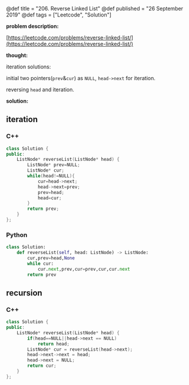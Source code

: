 @def title = "206. Reverse Linked List"
@def published = "26 September 2019"
@def tags = ["Leetcode", "Solution"]


__problem description:__

[https://leetcode.com/problems/reverse-linked-list/](https://leetcode.com/problems/reverse-linked-list/)

__thought:__

iteration solutions:

initial two pointers(`prev`&`cur`) as `NULL`, `head->next` for iteration.

reversing `head` and  iteration.

__solution:__

## iteration
### C++

```cpp
class Solution {
public:
    ListNode* reverseList(ListNode* head) {
        ListNode* prev=NULL;
        ListNode* cur;
        while(head!=NULL){
            cur=head->next;
            head->next=prev;
            prev=head;
            head=cur;
        }
        return prev;
    }
};

```

### Python

```py
class Solution:
    def reverseList(self, head: ListNode) -> ListNode:
        cur,prev=head,None
        while cur:
            cur.next,prev,cur=prev,cur,cur.next
        return prev
```


## recursion

### C++

```cpp
class Solution {
public:
    ListNode* reverseList(ListNode* head) {
        if(head==NULL||head->next == NULL)
            return head;
        ListNode* cur = reverseList(head->next);
        head->next->next = head;
        head->next = NULL;
        return cur;
    }
};
```
